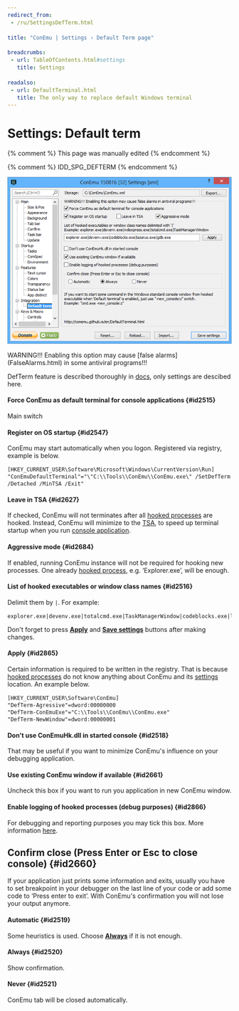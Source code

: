 ```yaml
---
redirect_from:
 - /ru/SettingsDefTerm.html

title: "ConEmu | Settings › Default Term page"

breadcrumbs:
 - url: TableOfContents.html#settings
   title: Settings

readalso:
 - url: DefaultTerminal.html
   title: The only way to replace default Windows terminal
---
```


# Settings: Default term

{% comment %}
This page was manually edited
{% endcomment %}

{% comment %} IDD_SPG_DEFTERM {% endcomment %}

![ConEmu Settings: Default term](/img/Settings-DefTerm.png)

<span class="warning">
WARNING!!!  
Enabling this option may cause [false alarms](FalseAlarms.html) in some antiviral programs!!!
</span>

DefTerm feature is described thoroughly in
[docs](DefaultTerminal.html),
only settings are descibed here.


#### Force ConEmu as default terminal for console applications  {#id2515}
Main switch

#### Register on OS startup  {#id2547}
ConEmu may start automatically when you logon. Registered via registry, example is below.
~~~
[HKEY_CURRENT_USER\Software\Microsoft\Windows\CurrentVersion\Run]
"ConEmuDefaultTerminal"="\"C:\\Tools\\ConEmu\\ConEmu.exe\" /SetDefTerm /Detached /MinTSA /Exit"
~~~

#### Leave in TSA  {#id2627}
If checked, ConEmu will not terminates after all [hooked processes](#id2516)
are hooked. Instead, ConEmu will minimize to the [TSA](ConEmuTerms.html#TSA),
to speed up terminal startup when you run [console application](ConsoleApplication.html).

#### Aggressive mode  {#id2684}
If enabled, running ConEmu instance will not be required for hooking new processes.
One already [hooked process](#id2516), e.g. ‘Explorer.exe’, will be enough.

#### List of hooked executables or window class names  {#id2516}
Delimit them by `|`. For example:
~~~
explorer.exe|devenv.exe|totalcmd.exe|TaskManagerWindow|codeblocks.exe|lazarus.exe|gdb.exe
~~~

Don't forget to press **[Apply](#id2865)** and **[Save settings](Settings.html#id1610)** buttons after
making changes.

#### Apply  {#id2865}
Certain information is required to be written in the registry.
That is because [hooked processes](#id2516) do not know anything
about ConEmu and its [settings](ConEmuXml.html) location.
An example below.
~~~
[HKEY_CURRENT_USER\Software\ConEmu]
"DefTerm-Agressive"=dword:00000000
"DefTerm-ConEmuExe"="C:\\Tools\\ConEmu\\ConEmu.exe"
"DefTerm-NewWindow"=dword:00000001
~~~

#### Don't use ConEmuHk.dll in started console  {#id2518}
That may be useful if you want to minimize ConEmu's influence
on your debugging application.

#### Use existing ConEmu window if available  {#id2661}
Uncheck this box if you want to run you application in new ConEmu window.

#### Enable logging of hooked processes (debug purposes)  {#id2866}
For debugging and reporting purposes you may tick this box.
More information [here](LogFiles.html#Logging_in_DefTerm).


## Confirm close (Press Enter or Esc to close console)  {#id2660}

If your application just prints some information and exits,
usually you have to set breakpoint in your debugger on the last line of
your code or add some code to ‘Press enter to exit’.
With ConEmu's confirmation you will not lose your output anymore.

#### Automatic  {#id2519}
Some heuristics is used. Choose [**Always**](#id2520) if it is not enough.
#### Always     {#id2520}
Show confirmation.
#### Never      {#id2521}
ConEmu tab will be closed automatically.

